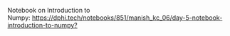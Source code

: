 <p>Notebook on Introduction to Numpy:&nbsp;<a href="https://dphi.tech/notebooks/851/manish_kc_06/day-5-notebook-introduction-to-numpy?" target="_blank">https://dphi.tech/notebooks/851/manish_kc_06/day-5-notebook-introduction-to-numpy?</a></p>